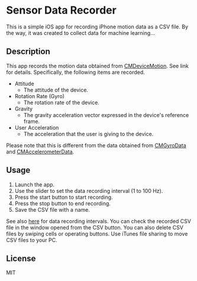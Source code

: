 # Sensor Data Recorder
This is a simple iOS app for recording iPhone motion data as a CSV file.
By the way, it was created to collect data for machine learning...
## Description
This app records the motion data obtained from [CMDeviceMotion](https://developer.apple.com/documentation/coremotion/cmdevicemotion). See link for details.
Specifically, the following items are recorded.

* Attitude
    * The attitude of the device.
* Rotation Rate (Gyro)
    * The rotation rate of the device.
* Gravity
    * The gravity acceleration vector expressed in the device's reference frame.
* User Acceleration
    * The acceleration that the user is giving to the device.

Please note that this is different from the data obtained from [CMGyroData](https://developer.apple.com/documentation/coremotion/cmgyrodata) and [CMAccelerometerData](https://developer.apple.com/documentation/coremotion/cmaccelerometerdata).
## Usage
1. Launch the app.
2. Use the slider to set the data recording interval (1 to 100 Hz).
3. Press the start button to start recording.
4. Press the stop button to end recording.
5. Save the CSV file with a name.

See also [here](https://developer.apple.com/documentation/coremotion/cmmotionmanager/1616065-devicemotionupdateinterval) for data recording intervals. 
You can check the recorded CSV file in the window opened from the CSV button. You can also delete CSV files by swiping cells or operating buttons.
Use iTunes file sharing to move CSV files to your PC.
## License
MIT
